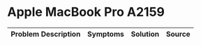 # Apple MacBook Pro A2159

| Problem Description | Symptoms | Solution | Source |
| ------------------- | -------- | -------- | ------ |